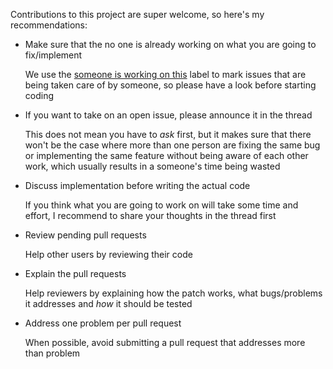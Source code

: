 Contributions to this project are super welcome, so here's my recommendations:

- Make sure that the no one is already working on what you are going to fix/implement

    We use the [someone is working on this](https://github.com/claudiodangelis/qr-filetransfer/issues?q=is%3Aissue+is%3Aopen+label%3A%22someone+is+working+on+this%22) label to mark issues that are being taken care of by someone, so please have a look before starting coding

- If you want to take on an open issue, please announce it in the thread

    This does not mean you have to _ask_ first, but it makes sure that there won't be the case where more than one person are fixing the same bug or implementing the same feature without being aware of each other work, which usually results in a someone's time being wasted

- Discuss implementation before writing the actual code

    If you think what you are going to work on will take some time and effort, I recommend to share your thoughts in the thread first

- Review pending pull requests

    Help other users by reviewing their code

- Explain the pull requests

    Help reviewers by explaining how the patch works, what bugs/problems it addresses and _how_ it should be tested

- Address one problem per pull request

    When possible, avoid submitting a pull request that addresses more than problem
